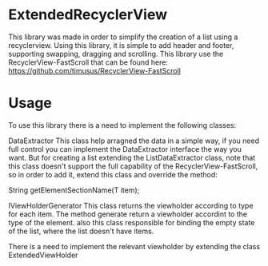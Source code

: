 # ExtendedRecyclerView

This library was made in order to simplify the creation of a list using a recyclerview.
Using this library, it is simple to add header and footer, supporting swapping, dragging and scrolling.
This library use the RecyclerView-FastScroll that can be found here:
https://github.com/timusus/RecyclerView-FastScroll

# Usage
To use this library there is a need to implement the following classes:

DataExtractor
This class help arragned the data in a simple way, if you need full control you can implement the DataExtractor interface the way you want.
But for creating a list extending the ListDataExtractor class, note that this class doesn't support the full capability of the RecyclerView-FastScroll, so in order to add it, extend this class and override the method:

String getElementSectionName(T item);

IViewHolderGenerator
This class returns the viewholder according to type for each item.
The method generate return a viewholder accordint to the type of the element.
also this class responsible for binding the empty state of the list, where the list doesn't have items.

There is a need to implement the relevant viewholder by extending the class ExtendedViewHolder
